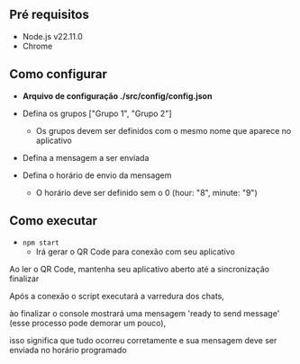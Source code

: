 ## Pré requisitos

- Node.js v22.11.0
- Chrome

## Como configurar

- **Arquivo de configuração ./src/config/config.json**

- Defina os grupos ["Grupo 1", "Grupo 2"]

  - Os grupos devem ser definidos com o mesmo nome que aparece no aplicativo

- Defina a mensagem a ser enviada

- Defina o horário de envio da mensagem
  - O horário deve ser definido sem o 0 (hour: "8", minute: "9")

## Como executar

- `npm start`
  - Irá gerar o QR Code para conexão com seu aplicativo

Ao ler o QR Code, mantenha seu aplicativo aberto até a sincronização finalizar

Após a conexão o script executará a varredura dos chats,

ào finalizar o console mostrará uma mensagem 'ready to send message' (esse processo pode demorar um pouco),

isso significa que tudo ocorreu corretamente e sua mensagem deve ser enviada no horário programado
